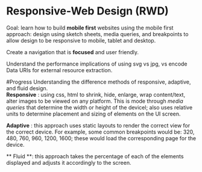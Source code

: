 # Responsive-Web Design (RWD)

Goal: learn how to build **mobile first** websites using the mobile first approach: design using sketch sheets, media queries, and breakpoints to allow design to be responsive to mobile, tablet and desktop. 

Create a navigation that is **focused** and user friendly.

Understand the performance implications of using svg vs jpg, vs encode Data URIs for external resource extraction. 

#Progress 
Understanding the difference methods of responsive, adaptive, and fluid design. </br>
**Responsive** : using css, html to shrink, hide, enlarge, wrap content/text, alter images to be viewed on any platform. This is mode through *media queries* that determine the width or height of the devicel; also uses relative units to determine placement and sizing of elements on the UI screen.  

**Adaptive** : this approach uses static layouts to render the correct view for the correct device. For example, some common breakpoints would be: 320, 480, 760, 960, 1200, 1600; these would load the corresponding page for the device. 

** Fluid  **: this approach takes the percentage of each of the elements displayed and adjusts it accordingly to the screen. 



